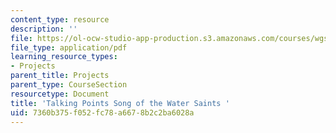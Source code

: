 ```yaml
---
content_type: resource
description: ''
file: https://ol-ocw-studio-app-production.s3.amazonaws.com/courses/wgs-s10-special-topics-in-women-gender-studies-seminar-latina-womens-voices-spring-2010/7360b375f052fc78a6678b2c2ba6028a_MITWGS_S10S10_tp_song.pdf
file_type: application/pdf
learning_resource_types:
- Projects
parent_title: Projects
parent_type: CourseSection
resourcetype: Document
title: 'Talking Points Song of the Water Saints '
uid: 7360b375-f052-fc78-a667-8b2c2ba6028a
---
```

